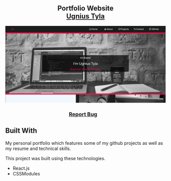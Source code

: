 <h2 align="center">
  Portfolio Website<br/>
  <a href="https://github.com/UnisLTU" target="_blank">Ugnius Tyla</a>
</h2>

<div align="center">
  <img alt="portfilio" src="./src/Assets/port.PNG" />
</div>

<h3 align="center">
    <a href="https://github.com/soumyajit4419/Portfolio/issues">Report Bug</a> &nbsp; &nbsp;
</h3>

## Built With

My personal portfolio <a href="http://soumya-jit.tech/" target="_blank"></a> which features some of my github projects as well as my resume and technical skills.<br/>

This project was built using these technologies.

- React.js
- CSSModules
